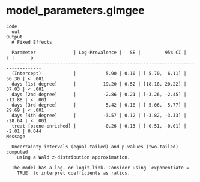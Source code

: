 # model_parameters.glmgee

    Code
      out
    Output
      # Fixed Effects
      
      Parameter              | Log-Prevalence |   SE |         95% CI |      z |      p
      ---------------------------------------------------------------------------------
      (Intercept)            |           5.90 | 0.10 | [ 5.70,  6.11] |  56.30 | < .001
      days [1st degree]      |          19.20 | 0.52 | [18.18, 20.22] |  37.03 | < .001
      days [2nd degree]      |          -2.86 | 0.21 | [-3.26, -2.45] | -13.88 | < .001
      days [3rd degree]      |           5.42 | 0.18 | [ 5.06,  5.77] |  29.69 | < .001
      days [4th degree]      |          -3.57 | 0.12 | [-3.82, -3.33] | -28.64 | < .001
      treat [ozone-enriched] |          -0.26 | 0.13 | [-0.51, -0.01] |  -2.01 | 0.044 
    Message
      
      Uncertainty intervals (equal-tailed) and p-values (two-tailed) computed
        using a Wald z-distribution approximation.
      
      The model has a log- or logit-link. Consider using `exponentiate =
        TRUE` to interpret coefficients as ratios.

